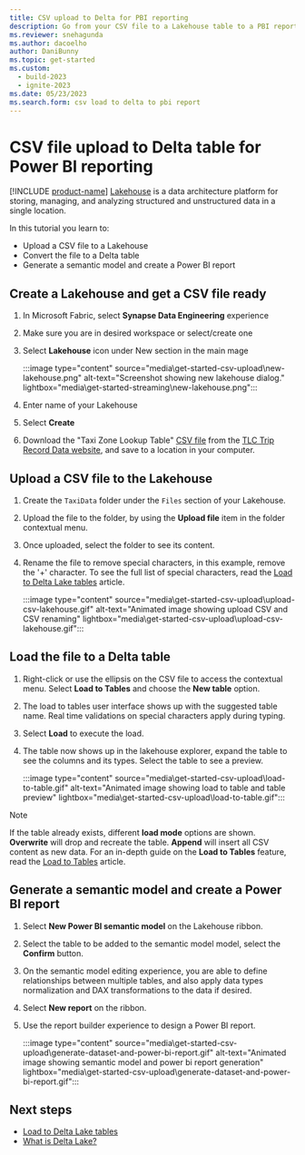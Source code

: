 ```yaml
---
title: CSV upload to Delta for PBI reporting
description: Go from your CSV file to a Lakehouse table to a PBI report.
ms.reviewer: snehagunda
ms.author: dacoelho
author: DaniBunny
ms.topic: get-started
ms.custom:
  - build-2023
  - ignite-2023
ms.date: 05/23/2023
ms.search.form: csv load to delta to pbi report
---
```


# CSV file upload to Delta table for Power BI reporting

[!INCLUDE [product-name](../includes/product-name.md)] [Lakehouse](lakehouse-overview.md) is a data architecture platform for storing, managing, and analyzing structured and unstructured data in a single location.

In this tutorial you learn to:

* Upload a CSV file to a Lakehouse
* Convert the file to a Delta table
* Generate a semantic model and create a Power BI report

## Create a Lakehouse and get a CSV file ready

1. In Microsoft Fabric, select **Synapse Data Engineering** experience
1. Make sure you are in desired workspace or select/create one
1. Select **Lakehouse** icon under New section in the main mage

   :::image type="content" source="media\get-started-csv-upload\new-lakehouse.png" alt-text="Screenshot showing new lakehouse dialog." lightbox="media\get-started-streaming\new-lakehouse.png":::

1. Enter name of your Lakehouse
1. Select **Create**
1. Download the "Taxi Zone Lookup Table" [CSV file](https://d37ci6vzurychx.cloudfront.net/misc/taxi+_zone_lookup.csv) from the [TLC Trip Record Data website](https://www.nyc.gov/site/tlc/about/tlc-trip-record-data.page), and save to a location in your computer.

## Upload a CSV file to the Lakehouse

1. Create the ```TaxiData```  folder under the ```Files``` section of your Lakehouse.
1. Upload the file to the folder, by using the **Upload file** item in the folder contextual menu.
1. Once uploaded, select the folder to see its content.
1. Rename the file to remove special characters, in this example, remove the '+' character. To see the full list of special characters, read the [Load to Delta Lake tables](load-to-tables.md) article.

   :::image type="content" source="media\get-started-csv-upload\upload-csv-lakehouse.gif" alt-text="Animated image showing upload CSV and CSV renaming" lightbox="media\get-started-csv-upload\upload-csv-lakehouse.gif":::

## Load the file to a Delta table

1. Right-click or use the ellipsis on the CSV file to access the contextual menu. Select **Load to Tables** and choose the **New table** option.
1. The load to tables user interface shows up with the suggested table name. Real time validations on special characters apply during typing.
1. Select **Load** to execute the load.
1. The table now shows up in the lakehouse explorer, expand the table to see the columns and its types. Select the table to see a preview.

   :::image type="content" source="media\get-started-csv-upload\load-to-table.gif" alt-text="Animated image showing load to table and table preview" lightbox="media\get-started-csv-upload\load-to-table.gif":::

> [!NOTE]
> If the table already exists, different __load mode__ options are shown. __Overwrite__ will drop and recreate the table. __Append__ will insert all CSV content as new data. For an in-depth guide on the __Load to Tables__ feature, read the [Load to Tables](load-to-tables.md) article.

## Generate a semantic model and create a Power BI report

1. Select **New Power BI semantic model** on the Lakehouse ribbon.
1. Select the table to be added to the semantic model model, select the **Confirm** button.
1. On the semantic model editing experience, you are able to define relationships between multiple tables, and also apply data types normalization and DAX transformations to the data if desired.
1. Select **New report** on the ribbon.
1. Use the report builder experience to design a Power BI report.

   :::image type="content" source="media\get-started-csv-upload\generate-dataset-and-power-bi-report.gif" alt-text="Animated image showing semantic model and power bi report generation" lightbox="media\get-started-csv-upload\generate-dataset-and-power-bi-report.gif":::

## Next steps

- [Load to Delta Lake tables](load-to-tables.md)
- [What is Delta Lake?](/azure/synapse-analytics/spark/apache-spark-what-is-delta-lake)
